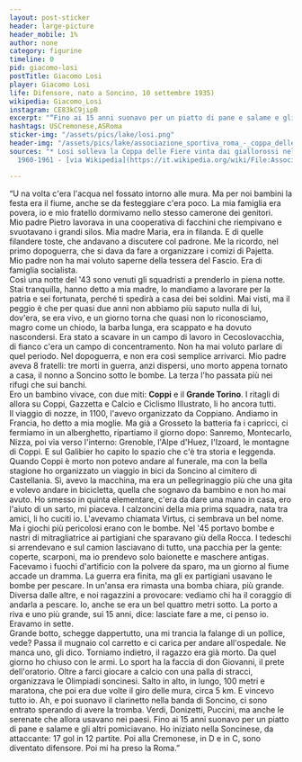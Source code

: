 ```yaml
---
layout: post-sticker
header: large-picture
header_mobile: 1%
author: none
category: figurine
timeline: 0
pid: giacomo-losi
postTitle: Giacomo Losi
player: Giacomo Losi
life: Difensore, nato a Soncino, 10 settembre 1935)
wikipedia: Giacomo_Losi
instagram: CE83kC9jipB
excerpt: "“Fino ai 15 anni suonavo per un piatto di pane e salame e gli altri pomiciavano”"
hashtags: USCremonese,ASRoma
sticker-img: "/assets/pics/lake/losi.png"
header-img: "/assets/pics/lake/associazione_sportiva_roma_-_coppa_delle_fiere_1960-1961.jpg"
sources: "* Losi solleva la Coppa delle Fiere vinta dai giallorossi nella stagione
  1960-1961 - [via Wikipedia](https://it.wikipedia.org/wiki/File:Associazione_Sportiva_Roma_-_Coppa_delle_Fiere_1960-1961.jpg)"

---
```

“U na volta c'era l'acqua nel fossato intorno alle mura. Ma per noi bambini la festa era il fiume, anche se da festeggiare c'era poco. La mia famiglia era povera, io e mio fratello dormivamo nello stesso camerone dei genitori.  
Mio padre Pietro lavorava in una cooperativa di facchini che riempivano e svuotavano i grandi silos. Mia madre Maria, era in filanda. E di quelle filandere toste, che andavano a discutere col padrone. Me la ricordo, nel primo dopoguerra, che si dava da fare a organizzare i comizi di Pajetta.  
Mio padre non ha mai voluto saperne della tessera del Fascio. Era di famiglia socialista.  
Così una notte del '43 sono venuti gli squadristi a prenderlo in piena notte. Stai tranquilla, hanno detto a mia madre, lo mandiamo a lavorare per la patria e sei fortunata, perché ti spedirà a casa dei bei soldini. Mai visti, ma il peggio è che per quasi due anni non abbiamo più saputo nulla di lui, dov'era, se era vivo, e un giorno torna che quasi non lo riconosciamo, magro come un chiodo, la barba lunga, era scappato e ha dovuto nascondersi. Era stato a scavare in un campo di lavoro in Cecoslovacchia, di fianco c'era un campo di concentramento. Non ha mai voluto parlare di quel periodo. Nel dopoguerra, e non era così semplice arrivarci. Mio padre aveva 8 fratelli: tre morti in guerra, anzi dispersi, uno morto appena tornato a casa, il nonno a Soncino sotto le bombe. La terza l'ho passata più nei rifugi che sui banchi.  
Ero un bambino vivace, con due miti: **Coppi** e il **Grande Torino**. I ritagli di allora su Coppi, Gazzetta e Calcio e Ciclismo Illustrato, li ho ancora tutti.  
Il viaggio di nozze, in 1100, l'avevo organizzato da Coppiano. Andiamo in Francia, ho detto a mia moglie. Ma già a Grosseto la batteria fa i capricci, ci fermiamo in un alberghetto, ripartiamo il giorno dopo: Sanremo, Montecarlo, Nizza, poi via verso l'interno: Grenoble, l'Alpe d'Huez, l'Izoard, le montagne di Coppi. E sul Galibier ho capito lo spazio che c'è tra storia e leggenda.  
Quando Coppi è morto non potevo andare al funerale, ma con la bella stagione ho organizzato un viaggio in bici da Soncino al cimitero di Castellania. Sì, avevo la macchina, ma era un pellegrinaggio più che una gita e volevo andare in bicicletta, quella che sognavo da bambino e non ho mai avuto. Ho smesso in quinta elementare, c'era da dare una mano in casa, ero l'aiuto di un sarto, mi piaceva. I calzoncini della mia prima squadra, nata tra amici, li ho cuciti io. L'avevamo chiamata Virtus, ci sembrava un bel nome. Ma i giochi più pericolosi erano con le bombe. Nel '45 portavo bombe e nastri di mitragliatrice ai partigiani che sparavano giù della Rocca. I tedeschi si arrendevano e sul camion lasciavano di tutto, una pacchia per la gente: coperte, scarponi, ma io prendevo solo baionette e maschere antigas. Facevamo i fuochi d'artificio con la polvere da sparo, ma un giorno al fiume accade un dramma. La guerra era finita, ma gli ex partigiani usavano le bombe per pescare. In un'ansa era rimasta una bomba chiara, più grande. Diversa dalle altre, e noi ragazzini a provocare: vediamo chi ha il coraggio di andarla a pescare. Io, anche se era un bel quattro metri sotto. La porto a riva e uno più grande, sui 15 anni, dice: lasciate fare a me, ci penso io. Eravamo in sette.  
Grande botto, schegge dappertutto, una mi trancia la falange di un pollice, vede? Passa il mugnaio col carretto e ci carica per andare all'ospedale. Ne manca uno, gli dico. Torniamo indietro, il ragazzo era già morto. Da quel giorno ho chiuso con le armi. Lo sport ha la faccia di don Giovanni, il prete dell'oratorio. Oltre a farci giocare a calcio con una palla di stracci, organizzava le Olimpiadi soncinesi. Salto in alto, in lungo, 100 metri e maratona, che poi era due volte il giro delle mura, circa 5 km. E vincevo tutto io. Ah, e poi suonavo il clarinetto nella banda di Soncino, ci sono entrato sperando di avere la tromba. Verdi, Donizetti, Puccini, ma anche le serenate che allora usavano nei paesi. Fino ai 15 anni suonavo per un piatto di pane e salame e gli altri pomiciavano. Ho iniziato nella Soncinese, da attaccante: 17 gol in 12 partite. Poi alla Cremonese, in D e in C, sono diventato difensore. Poi mi ha preso la Roma.”